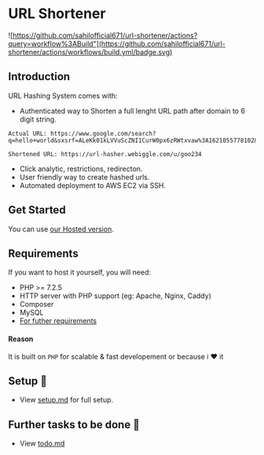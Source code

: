 # URL Shortener
![https://github.com/sahilofficial671/url-shortener/actions?query=workflow%3ABuild"](https://github.com/sahilofficial671/url-shortener/actions/workflows/build.yml/badge.svg)

## Introduction
URL Hashing System comes with:
- Authenticated way to Shorten a full lenght URL path after domain to 6 digit string.
```
Actual URL: https://www.google.com/search?q=hello+world&sxsrf=ALeKk01kLVVuScZNI1CurW0px6zRWtxvaw%3A1621055778102&source=hp&ei=IlmfYOWsA7KcmgfbgZbwDQ

Shortened URL: https://url-hasher.webiggle.com/u/goo234
```
- Click analytic, restrictions, redirecton.
- User friendly way to create hashed urls.
- Automated deployment to AWS EC2 via SSH.

## Get Started
You can use [our Hosted version](https://url-shortener.webiggle.com/).

## Requirements
If you want to host it yourself, you will need:
- PHP >= 7.2.5
- HTTP server with PHP support (eg: Apache, Nginx, Caddy)
- Composer
- MySQL
- [For futher requirements](https://github.com/sahilofficial671/url-shortener/blob/main/setup.md)

#### Reason
It is built on `PHP` for scalable & fast developement or because i :heart: it

## Setup :memo:
- View [setup.md](https://github.com/sahilofficial671/url-shortener/blob/main/setup.md) for full setup.

## Further tasks to be done :memo:
- View [todo.md](https://github.com/sahilofficial671/url-shortener/blob/main/todo.md)
